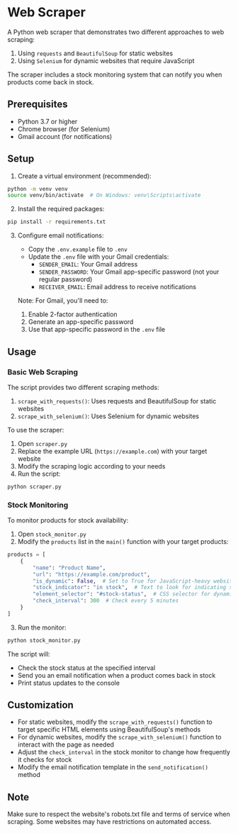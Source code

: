 # Web Scraper

A Python web scraper that demonstrates two different approaches to web scraping:
1. Using `requests` and `BeautifulSoup` for static websites
2. Using `Selenium` for dynamic websites that require JavaScript

The scraper includes a stock monitoring system that can notify you when products come back in stock.

## Prerequisites

- Python 3.7 or higher
- Chrome browser (for Selenium)
- Gmail account (for notifications)

## Setup

1. Create a virtual environment (recommended):
```bash
python -m venv venv
source venv/bin/activate  # On Windows: venv\Scripts\activate
```

2. Install the required packages:
```bash
pip install -r requirements.txt
```

3. Configure email notifications:
   - Copy the `.env.example` file to `.env`
   - Update the `.env` file with your Gmail credentials:
     - `SENDER_EMAIL`: Your Gmail address
     - `SENDER_PASSWORD`: Your Gmail app-specific password (not your regular password)
     - `RECEIVER_EMAIL`: Email address to receive notifications

   Note: For Gmail, you'll need to:
   1. Enable 2-factor authentication
   2. Generate an app-specific password
   3. Use that app-specific password in the `.env` file

## Usage

### Basic Web Scraping

The script provides two different scraping methods:

1. `scrape_with_requests()`: Uses requests and BeautifulSoup for static websites
2. `scrape_with_selenium()`: Uses Selenium for dynamic websites

To use the scraper:

1. Open `scraper.py`
2. Replace the example URL (`https://example.com`) with your target website
3. Modify the scraping logic according to your needs
4. Run the script:
```bash
python scraper.py
```

### Stock Monitoring

To monitor products for stock availability:

1. Open `stock_monitor.py`
2. Modify the `products` list in the `main()` function with your target products:
```python
products = [
    {
        "name": "Product Name",
        "url": "https://example.com/product",
        "is_dynamic": False,  # Set to True for JavaScript-heavy websites
        "stock_indicator": "in stock",  # Text to look for indicating stock
        "element_selector": "#stock-status",  # CSS selector for dynamic sites
        "check_interval": 300  # Check every 5 minutes
    }
]
```

3. Run the monitor:
```bash
python stock_monitor.py
```

The script will:
- Check the stock status at the specified interval
- Send you an email notification when a product comes back in stock
- Print status updates to the console

## Customization

- For static websites, modify the `scrape_with_requests()` function to target specific HTML elements using BeautifulSoup's methods
- For dynamic websites, modify the `scrape_with_selenium()` function to interact with the page as needed
- Adjust the `check_interval` in the stock monitor to change how frequently it checks for stock
- Modify the email notification template in the `send_notification()` method

## Note

Make sure to respect the website's robots.txt file and terms of service when scraping. Some websites may have restrictions on automated access. 